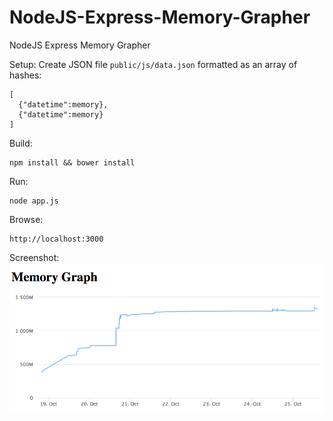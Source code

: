 # NodeJS-Express-Memory-Grapher
NodeJS Express Memory Grapher

Setup:
Create JSON file `public/js/data.json` formatted as an array of hashes:
```
[
  {"datetime":memory},
  {"datetime":memory}  
]
```

Build:
```
npm install && bower install
```

Run:
```
node app.js
```

Browse:
```
http://localhost:3000
```

Screenshot:
![Memory Graph](https://github.com/EricLondon/NodeJS-Express-Memory-Grapher/blob/master/screenshot.png?raw=true "Memory Graph")
